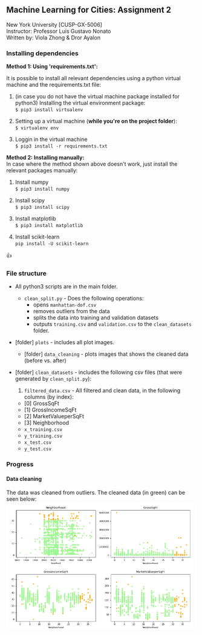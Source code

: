 
## Machine Learning for Cities: Assignment 2
New York University [CUSP-GX-5006]  
Instructor: Professor Luis Gustavo Nonato  
Written by: Viola Zhong & Dror Ayalon

### Installing dependencies  
**Method 1: Using 'requirements.txt':**

It is possible to install all relevant dependencies using a python virtual machine and the requirements.txt file:

1. (in case you do not have the virtual machine package installed for python3) Installing the virtual environment package:  
``$ pip3 install virtualenv``

1. Setting up a virtual machine (**while you're on the project folder**):  
``$ virtualenv env``

1. Loggin in the virtual machine  
``$ pip3 install -r requirements.txt``


**Method 2: Installing manually:**  
In case where the method shown above doesn't work, just install the relevant packages manually:

1. Install numpy  
``$ pip3 install numpy``

1. Install scipy  
``$ pip3 install scipy``

1. Install matplotlib  
``$ pip3 install matplotlib``

1. Install scikit-learn  
``pip install -U scikit-learn``  

👍

### File structure
- All python3 scripts are in the main folder.
  - `clean_split.py` - Does the following operations:
    - opens `manhattan-dof.csv`
    - removes outliers from the data
    - splits the data into training and validation datasets
    - outputs `training.csv` and `validation.csv` to the `clean_datasets` folder.


- [folder] ``plots`` - includes all plot images.
  - [folder] ``data_cleaning`` - plots images that shows the cleaned data (before vs. after)


- [folder] ``clean_datasets`` - includes the following csv files (that were generated by `clean_split.py`):
  1. `filtered_data.csv` - All filtered and clean data, in the following columns (by index):
    - [0] GrossSqFt
    - [1] GrossIncomeSqFt
    - [2] MarketValueperSqFt
    - [3] Neighborhood
  - `x_training.csv`
  - `y_training.csv`
  - `x_test.csv`
  - `y_test.csv`

### Progress
#### Data cleaning
The data was cleaned from outliers. The cleaned data (in green) can be seen below:
![data set: before vs. after](plots/data_cleaning/all_relevant.png)
